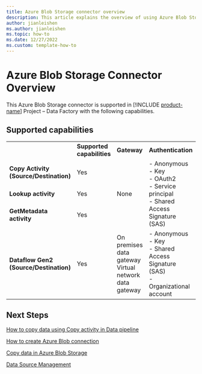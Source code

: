 ```yaml
---
title: Azure Blob Storage connector overview
description: This article explains the overview of using Azure Blob Storage.
author: jianleishen
ms.author: jianleishen
ms.topic: how-to
ms.date: 12/27/2022
ms.custom: template-how-to 
---
```


# Azure Blob Storage Connector Overview

This Azure Blob Storage connector is supported in [!INCLUDE [product-name](../includes/product-name.md)] Project  – Data Factory with the following capabilities. 


## Supported capabilities

<table>
                <tr><td><td><b>Supported capabilities</b></td><td><b>Gateway</b></td><td><b>Authentication</b></td></tr>
                <tr><td><b>Copy Activity (Source/Destination)</b></td><td>Yes</td><td rowspan=3>None</td><td rowspan=3>- Anonymous<br>- Key<br>- OAuth2<br>- Service principal<br>- Shared Access Signature (SAS)</td></tr>
                <tr><td><b>Lookup activity</b></td><td>Yes</td></tr>
                <tr><td><b>GetMetadata activity</b></td><td>Yes</td></tr>
                <tr><td><b>Dataflow Gen2 (Source/Destination)</b></td><td>Yes</td><td>On premises data gateway <br> Virtual network data gateway </td><td>- Anonymous<br>- Key<br>- Shared Access Signature (SAS)<br>- Organizational account</td></tr>
</table>


## Next Steps

[How to copy data using Copy activity in Data pipeline](howto-copy-activity.md)

[How to create Azure Blob connection](connector-azure-blob-storage.md)

[Copy data in Azure Blob Storage](connector-azure-blob-storage-copy-activity.md)

[Data Source Management](placeholder-update-later.md)
